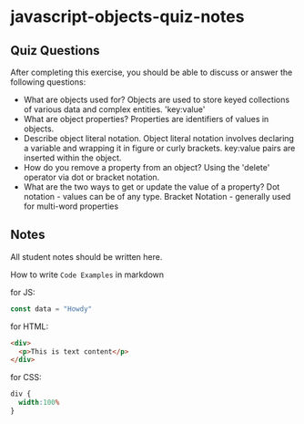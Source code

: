 # javascript-objects-quiz-notes

## Quiz Questions

After completing this exercise, you should be able to discuss or answer the following questions:

- What are objects used for?
Objects are used to store keyed collections of various data and complex entities. 'key:value'
- What are object properties?
Properties are identifiers of values in objects. 
- Describe object literal notation.
Object literal notation involves declaring a variable and wrapping it in figure or curly brackets. key:value pairs are inserted within the object.
- How do you remove a property from an object?
Using the 'delete' operator via dot or bracket notation.
- What are the two ways to get or update the value of a property?
Dot notation - values can be of any type.
Bracket Notation - generally used for multi-word properties
## Notes

All student notes should be written here.


How to write `Code Examples` in markdown

for JS:
```javascript
const data = "Howdy"
```

for HTML:
```html
<div>
  <p>This is text content</p>
</div>
```

for CSS:
```css
div {
  width:100%
}
```

